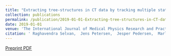 ```yaml
---
title: "Extracting tree-structures in CT data by tracking multiple statistically ranked hypotheses"
collection: publications
permalink: /publication/2019-01-01-Extracting-tree-structures-in-CT-data-by-tracking-multiple-statistically-ranked-hypotheses
date: 2019-01-01
venue: 'The International Journal of Medical Physics Research and Practice'
citation: ' Raghavendra Selvan,  Jens Petersen,  Jesper Pedersen,  Marleen Bruijne, &quot;Extracting tree-structures in CT data by tracking multiple statistically ranked hypotheses.&quot; The International Journal of Medical Physics Research and Practice, 2019.'
---
```

[Preprint PDF](https://arxiv.org/pdf/1806.08981)

